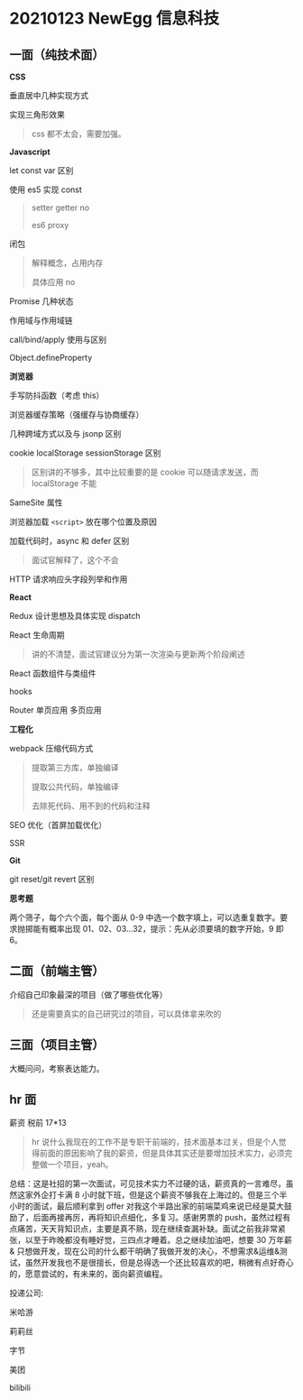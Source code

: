 # 20210123 NewEgg 信息科技

## 一面（纯技术面）

**CSS**

垂直居中几种实现方式

实现三角形效果

> css 都不太会，需要加强。

**Javascript**

let const var 区别

使用 es5 实现 const

> setter getter no
>
> es6 proxy

闭包

> 解释概念，占用内存
>
> 具体应用 no

Promise 几种状态

作用域与作用域链

call/bind/apply 使用与区别

Object.defineProperty

**浏览器**

手写防抖函数（考虑 this）

浏览器缓存策略（强缓存与协商缓存）

几种跨域方式以及与 jsonp 区别

cookie localStorage sessionStorage 区别

> 区别讲的不够多，其中比较重要的是 cookie 可以随请求发送，而 localStorage 不能

SameSite 属性

浏览器加载 `<script>` 放在哪个位置及原因

加载代码时，async 和 defer 区别

> 面试官解释了，这个不会

HTTP 请求响应头字段列举和作用

**React**

Redux 设计思想及具体实现 dispatch

React 生命周期

> 讲的不清楚，面试官建议分为第一次渲染与更新两个阶段阐述

React 函数组件与类组件

hooks

Router 单页应用 多页应用

**工程化**

webpack 压缩代码方式

> 提取第三方库，单独编译
>
> 提取公共代码，单独编译
>
> 去除死代码、用不到的代码和注释

SEO 优化（首屏加载优化）

SSR

**Git**

git reset/git revert 区别

**思考题**

两个筛子，每个六个面，每个面从 0-9 中选一个数字填上，可以选重复数字。要求抛掷能有概率出现 01、02、03...32，提示：先从必须要填的数字开始，9 即 6。

## 二面（前端主管）

介绍自己印象最深的项目（做了哪些优化等）

> 还是需要真实的自己研究过的项目，可以具体拿来吹的

## 三面（项目主管）

大概问问，考察表达能力。

## hr 面

薪资 税前 17*13

> hr 说什么我现在的工作不是专职干前端的，技术面基本过关，但是个人觉得前面的原因影响了我的薪资，但是具体其实还是要增加技术实力，必须完整做一个项目，yeah。

总结：这是社招的第一次面试，可见技术实力不过硬的话，薪资真的一言难尽，虽然这家外企打卡满 8 小时就下班，但是这个薪资不够我在上海过的。但是三个半小时的面试，最后顺利拿到 offer 对我这个半路出家的前端菜鸡来说已经是莫大鼓励了，后面再接再厉，再将知识点细化，多复习。感谢男票的 push，虽然过程有点痛苦，天天背知识点，主要是真不熟，现在继续查漏补缺。面试之前我非常紧张，以至于昨晚都没有睡好觉，三四点才睡着。总之继续加油吧，想要 30 万年薪 & 只想做开发，现在公司的什么都干明确了我做开发的决心，不想需求&运维&测试，虽然开发我也不是很擅长，但是总得选一个还比较喜欢的吧，稍微有点好奇心的，愿意尝试的，有未来的，面向薪资编程。



投递公司:

米哈游

莉莉丝

字节

美团

bilibili

